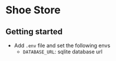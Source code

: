 # Shoe Store

## Getting started

- Add `.env` file and set the following envs
  - `DATABASE_URL`: sqlite database url
